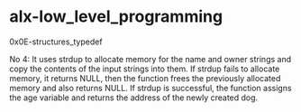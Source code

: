# alx-low_level_programming
0x0E-structures_typedef

No 4:
It uses strdup to allocate memory for the name and owner strings and copy the contents of the input strings into them. If strdup fails to allocate memory, it returns NULL, then the function frees the previously allocated memory and also returns NULL. 
If strdup is successful, the function assigns the age variable and returns the address of the newly created dog.